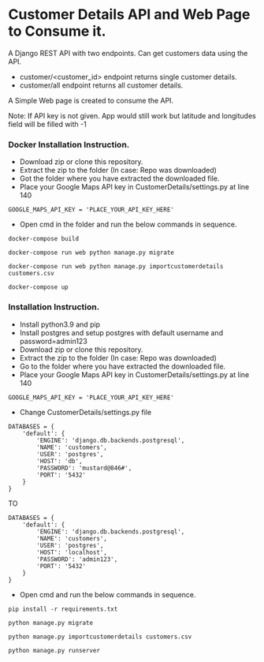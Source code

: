 # Customer Details API and Web Page to Consume it.

A Django REST API with two endpoints. Can get customers data using the API. 
- customer/<customer_id> endpoint returns single customer details.
- customer/all endpoint returns all customer details.

A Simple Web page is created to consume the API.

Note: If API key is not given. App would still work but latitude and longitudes field will be filled with -1

### Docker Installation Instruction.
- Download zip or clone this repository.
- Extract the zip to the folder (In case: Repo was downloaded)
- Got the folder where you have extracted the downloaded file.
- Place your Google Maps API key in CustomerDetails/settings.py at line 140

```
GOOGLE_MAPS_API_KEY = 'PLACE_YOUR_API_KEY_HERE'
```

- Open cmd in the folder and run the below commands in sequence.

```
docker-compose build
```

```
docker-compose run web python manage.py migrate
```

```
docker-compose run web python manage.py importcustomerdetails customers.csv
```

```
docker-compose up
```
### Installation Instruction.
- Install python3.9 and pip 
- Install postgres and setup postgres with default username and password=admin123
- Download zip or clone this repository.
- Extract the zip to the folder (In case: Repo was downloaded)
- Go to the folder where you have extracted the downloaded file.
- Place your Google Maps API key in CustomerDetails/settings.py at line 140

```
GOOGLE_MAPS_API_KEY = 'PLACE_YOUR_API_KEY_HERE'
```

- Change CustomerDetails/settings.py file

```
DATABASES = {
    'default': {
        'ENGINE': 'django.db.backends.postgresql',
        'NAME': 'customers',
        'USER': 'postgres',
        'HOST': 'db',
        'PASSWORD': 'mustard@846#',
        'PORT': '5432'
    }
}
```

TO

```
DATABASES = {
    'default': {
        'ENGINE': 'django.db.backends.postgresql',
        'NAME': 'customers',
        'USER': 'postgres',
        'HOST': 'localhost',
        'PASSWORD': 'admin123',
        'PORT': '5432'
    }
}

```

- Open cmd and run the below commands in sequence.


```
pip install -r requirements.txt
```

```
python manage.py migrate
```

```
python manage.py importcustomerdetails customers.csv
```
```
python manage.py runserver
```
